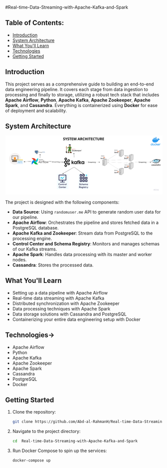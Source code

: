#Real-time-Data-Streaming-with-Apache-Kafka-and-Spark

## Table of Contents:
- [Introduction](#introduction)
- [System Architecture](#system-architecture)
- [What You'll Learn](#what-youll-learn)
- [Technologies](#technologies)
- [Getting Started](#getting-started)

## Introduction

This project serves as a comprehensive guide to building an end-to-end data engineering pipeline. It covers each stage from data ingestion to processing and finally to storage, utilizing a robust tech stack that includes **Apache Airflow**, **Python**, **Apache Kafka**, **Apache Zookeeper**, **Apache Spark**, and **Cassandra**. Everything is containerized using **Docker** for ease of deployment and scalability.

## System Architecture

![System Architecture](https://github.com/Abd-al-RahmanH/Real-time-Data-Streaming-with-Apache-Kafka-and-Spark/blob/main/Data%20engineering%20architecture.png)

The project is designed with the following components:

- **Data Source**: Using `randomuser.me` API to generate random user data for our pipeline.
- **Apache Airflow**: Orchestrates the pipeline and stores fetched data in a PostgreSQL database.
- **Apache Kafka and Zookeeper**: Stream data from PostgreSQL to the processing engine.
- **Control Center and Schema Registry**: Monitors and manages schemas of our Kafka streams.
- **Apache Spark**: Handles data processing with its master and worker nodes.
- **Cassandra**: Stores the processed data.

## What You'll Learn

- Setting up a data pipeline with Apache Airflow
- Real-time data streaming with Apache Kafka
- Distributed synchronization with Apache Zookeeper
- Data processing techniques with Apache Spark
- Data storage solutions with Cassandra and PostgreSQL
- Containerizing your entire data engineering setup with Docker

## Technologies->

- Apache Airflow
- Python
- Apache Kafka
- Apache Zookeeper
- Apache Spark
- Cassandra
- PostgreSQL
- Docker

## Getting Started

1. Clone the repository:
    ```bash
    git clone https://github.com/Abd-al-RahmanH/Real-time-Data-Streaming-with-Apache-Kafka-and-Spark.git
    ```

2. Navigate to the project directory:
    ```bash
    cd  Real-time-Data-Streaming-with-Apache-Kafka-and-Spark
    ```

3. Run Docker Compose to spin up the services:
    ```bash
    docker-compose up
    ```

 
